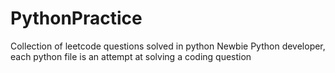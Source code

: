 # PythonPractice
Collection of leetcode questions solved in python
Newbie Python developer, each python file is an attempt at solving a coding question
